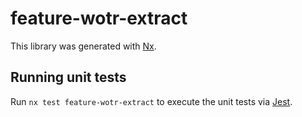 # feature-wotr-extract

This library was generated with [Nx](https://nx.dev).

## Running unit tests

Run `nx test feature-wotr-extract` to execute the unit tests via [Jest](https://jestjs.io).
